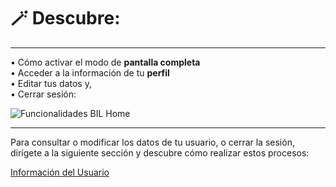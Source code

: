 # 🪄 Descubre:  
  
---
• Cómo activar el modo de **pantalla completa**  
• Acceder a la información de tu **perfil**  
• Editar tus datos y,  
• Cerrar sesión:  

<img src="https://josemaestreb.github.io/docs.bil_v2/_asset/01-%20Inicio%2C%20login%20y%20editar%20perfil/010-resumen_elementos_extra.png" alt="Funcionalidades BIL Home" loading="lazy"/>

---

Para consultar o modificar los datos de tu usuario, o cerrar la sesión, dirígete a la siguiente sección y descubre cómo realizar estos procesos:  
  
[Información del Usuario](editor/user_info_home.md)